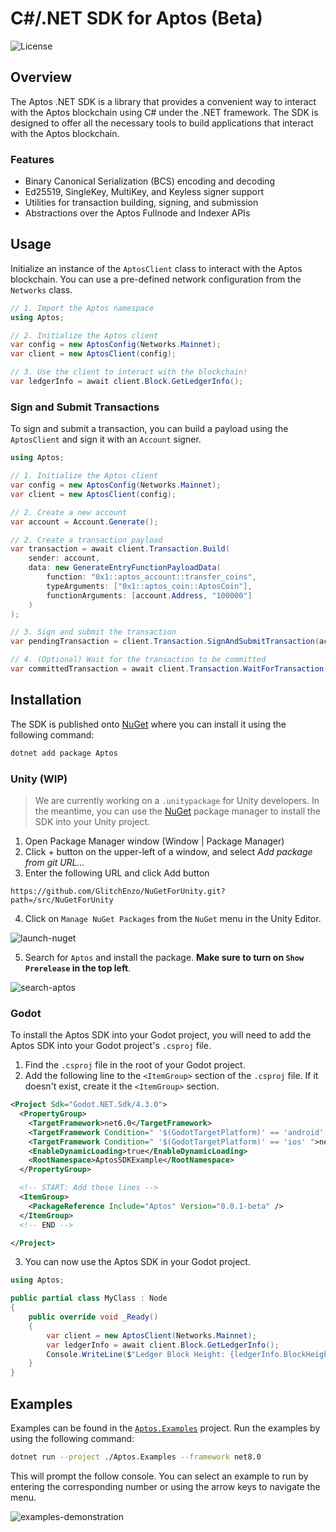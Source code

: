 # C#/.NET SDK for Aptos (Beta)

![License][github-license]

## Overview

The Aptos .NET SDK is a library that provides a convenient way to interact with the Aptos blockchain using C# under the .NET framework. The SDK is designed to offer all the necessary tools to build applications that interact with the Aptos blockchain.

### Features

- Binary Canonical Serialization (BCS) encoding and decoding
- Ed25519, SingleKey, MultiKey, and Keyless signer support
- Utilities for transaction building, signing, and submission
- Abstractions over the Aptos Fullnode and Indexer APIs

## Usage

Initialize an instance of the `AptosClient` class to interact with the Aptos blockchain. You can use a pre-defined network configuration from the `Networks` class.

```csharp
// 1. Import the Aptos namespace
using Aptos;

// 2. Initialize the Aptos client
var config = new AptosConfig(Networks.Mainnet);
var client = new AptosClient(config);

// 3. Use the client to interact with the blockchain!
var ledgerInfo = await client.Block.GetLedgerInfo();
```

### Sign and Submit Transactions

To sign and submit a transaction, you can build a payload using the `AptosClient` and sign it with an `Account` signer.

```csharp
using Aptos;

// 1. Initialize the Aptos client
var config = new AptosConfig(Networks.Mainnet);
var client = new AptosClient(config);

// 2. Create a new account
var account = Account.Generate();

// 2. Create a transaction payload
var transaction = await client.Transaction.Build(
    sender: account,
    data: new GenerateEntryFunctionPayloadData(
        function: "0x1::aptos_account::transfer_coins",
        typeArguments: ["0x1::aptos_coin::AptosCoin"],
        functionArguments: [account.Address, "100000"]
    )
);

// 3. Sign and submit the transaction
var pendingTransaction = client.Transaction.SignAndSubmitTransaction(account, transaction);

// 4. (Optional) Wait for the transaction to be committed
var committedTransaction = await client.Transaction.WaitForTransaction(pendingTransaction);
```

## Installation

The SDK is published onto [NuGet](https://www.nuget.org/packages/Aptos/) where you can install it using the following command:

```bash
dotnet add package Aptos
```

### Unity (WIP)

> We are currently working on a `.unitypackage` for Unity developers. In the meantime, you can use the [NuGet](https://github.com/GlitchEnzo/NuGetForUnity) package manager to install the SDK into your Unity project.

1. Open Package Manager window (Window | Package Manager)
2. Click + button on the upper-left of a window, and select *Add package from git URL...*
3. Enter the following URL and click Add button

```
https://github.com/GlitchEnzo/NuGetForUnity.git?path=/src/NuGetForUnity
```

4. Click on `Manage NuGet Packages` from the `NuGet` menu in the Unity Editor.

![launch-nuget](https://i.imgur.com/DSvM5BM.png)

5. Search for `Aptos`  and install the package. **Make sure to turn on `Show Prerelease` in the top left**.

![search-aptos](https://i.imgur.com/8UTvYtj.png)

### Godot

To install the Aptos SDK into your Godot project, you will need to add the Aptos SDK into your Godot project's `.csproj` file.

1. Find the `.csproj` file in the root of your Godot project.
2. Add the following line to the `<ItemGroup>` section of the `.csproj` file. If it doesn't exist, create it the `<ItemGroup>` section.

```xml
<Project Sdk="Godot.NET.Sdk/4.3.0">
  <PropertyGroup>
    <TargetFramework>net6.0</TargetFramework>
    <TargetFramework Condition=" '$(GodotTargetPlatform)' == 'android' ">net7.0</TargetFramework>
    <TargetFramework Condition=" '$(GodotTargetPlatform)' == 'ios' ">net8.0</TargetFramework>
    <EnableDynamicLoading>true</EnableDynamicLoading>
    <RootNamespace>AptosSDKExample</RootNamespace>
  </PropertyGroup>

  <!-- START: Add these lines -->
  <ItemGroup>
    <PackageReference Include="Aptos" Version="0.0.1-beta" />
  </ItemGroup>
  <!-- END -->

</Project>
```

3. You can now use the Aptos SDK in your Godot project.

```csharp
using Aptos;

public partial class MyClass : Node
{
    public override void _Ready()
    {
        var client = new AptosClient(Networks.Mainnet);
        var ledgerInfo = await client.Block.GetLedgerInfo();
        Console.WriteLine($"Ledger Block Height: {ledgerInfo.BlockHeight}");
    }
}
```

## Examples 

Examples can be found in the [`Aptos.Examples`](https://github.com/aptos-labs/aptos-dotnet-sdk/tree/main/Aptos.Examples) project. Run the examples by using the following command:

```bash
dotnet run --project ./Aptos.Examples --framework net8.0
```

This will prompt the follow console. You can select an example to run by entering the corresponding number or using the arrow keys to navigate the menu.

![examples-demonstration](https://i.imgur.com/YS140Zb.png)

[github-license]: https://img.shields.io/github/license/aptos-labs/aptos-ts-sdk
